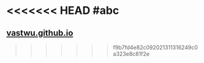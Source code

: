 <<<<<<< HEAD
#abc
=======
## [vastwu.github.io](http://vastwu.github.io)
>>>>>>> f9b7fd4e82c092021311316249c0a323e8c81f2e
